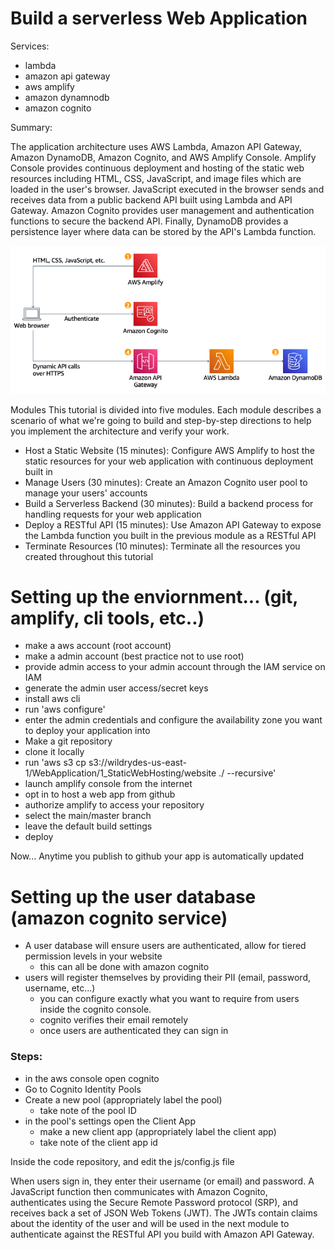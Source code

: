 # Build a serverless Web Application

Services:

- lambda
- amazon api gateway
- aws amplify
- amazon dynamnodb
- amazon cognito

Summary:

The application architecture uses AWS Lambda, Amazon API Gateway, Amazon DynamoDB, Amazon Cognito, and AWS Amplify Console. Amplify Console provides continuous deployment and hosting of the static web resources including HTML, CSS, JavaScript, and image files which are loaded in the user's browser. JavaScript executed in the browser sends and receives data from a public backend API built using Lambda and API Gateway. Amazon Cognito provides user management and authentication functions to secure the backend API. Finally, DynamoDB provides a persistence layer where data can be stored by the API's Lambda function.

![Architecture](Serverless_Architecture.d930970c77b382db6e0395198aacccd8a27fefb7.png)

Modules
This tutorial is divided into five modules. Each module describes a scenario of what we're going to build and step-by-step directions to help you implement the architecture and verify your work. 

- Host a Static Website (15 minutes): Configure AWS Amplify to host the static resources for your web application with continuous deployment built in
- Manage Users (30 minutes): Create an Amazon Cognito user pool to manage your users' accounts
- Build a Serverless Backend (30 minutes): Build a backend process for handling requests for your web application
- Deploy a RESTful API (15 minutes): Use Amazon API Gateway to expose the Lambda function you built in the previous module as a RESTful API
- Terminate Resources (10 minutes): Terminate all the resources you created throughout this tutorial

# Setting up the enviornment... (git, amplify, cli tools, etc..)

- make a aws account (root account)
- make a admin account (best practice not to use root)
- provide admin access to your admin account through the IAM service on IAM
- generate the admin user access/secret keys
- install aws cli
- run 'aws configure'
- enter the admin credentials and configure the availability zone you want to deploy your application into
- Make a git repository
- clone it locally
- run 'aws s3 cp s3://wildrydes-us-east-1/WebApplication/1_StaticWebHosting/website ./ --recursive'
- launch amplify console from the internet
- opt in to host a web app from github
- authorize amplify to access your repository
- select the main/master branch
- leave the default build settings
- deploy

Now... Anytime you publish to github your app is automatically updated

# Setting up the user database (amazon cognito service)

- A user database will ensure users are authenticated, allow for tiered permission levels in your website
  - this can all be done with amazon cognito
- users will register themselves by providing their PII (email, password, username, etc...)
  - you can configure exactly what you want to require from users inside the cognito console.
  - cognito verifies their email remotely
  - once users are authenticated they can sign in

### Steps:

- in the aws console open cognito
- Go to Cognito Identity Pools
- Create a new pool (appropriately label the pool)
  - take note of the pool ID
- in the pool's settings open the Client App
  - make a new client app (appropriately label the client app)
  - take note of the client app id

Inside the code repository, and edit the js/config.js file

When users sign in, they enter their username (or email) and password. A JavaScript function then communicates with Amazon Cognito, authenticates using the Secure Remote Password protocol (SRP), and receives back a set of JSON Web Tokens (JWT). The JWTs contain claims about the identity of the user and will be used in the next module to authenticate against the RESTful API you build with Amazon API Gateway.
